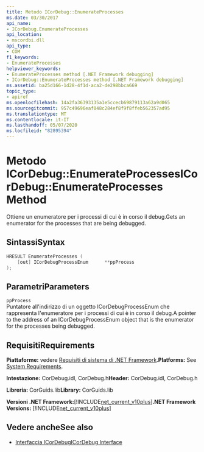 ```yaml
---
title: Metodo ICorDebug::EnumerateProcesses
ms.date: 03/30/2017
api_name:
- ICorDebug.EnumerateProcesses
api_location:
- mscordbi.dll
api_type:
- COM
f1_keywords:
- EnumerateProcesses
helpviewer_keywords:
- EnumerateProcesses method [.NET Framework debugging]
- ICorDebug::EnumerateProcesses method [.NET Framework debugging]
ms.assetid: ba25d166-1d28-4f1d-aca2-de298bbca669
topic_type:
- apiref
ms.openlocfilehash: 14a2fa36393135a1e5ccecb69879113a62a9d065
ms.sourcegitcommit: 957c49696eaf048c284ef8f9f8ffeb562357ad95
ms.translationtype: MT
ms.contentlocale: it-IT
ms.lasthandoff: 05/07/2020
ms.locfileid: "82895394"
---
```

# <a name="icordebugenumerateprocesses-method"></a><span data-ttu-id="e066c-102">Metodo ICorDebug::EnumerateProcesses</span><span class="sxs-lookup"><span data-stu-id="e066c-102">ICorDebug::EnumerateProcesses Method</span></span>
<span data-ttu-id="e066c-103">Ottiene un enumeratore per i processi di cui è in corso il debug.</span><span class="sxs-lookup"><span data-stu-id="e066c-103">Gets an enumerator for the processes that are being debugged.</span></span>  
  
## <a name="syntax"></a><span data-ttu-id="e066c-104">Sintassi</span><span class="sxs-lookup"><span data-stu-id="e066c-104">Syntax</span></span>  
  
```cpp  
HRESULT EnumerateProcesses (  
    [out] ICorDebugProcessEnum      **ppProcess  
);  
```  
  
## <a name="parameters"></a><span data-ttu-id="e066c-105">Parametri</span><span class="sxs-lookup"><span data-stu-id="e066c-105">Parameters</span></span>  
 `ppProcess`  
 <span data-ttu-id="e066c-106">Puntatore all'indirizzo di un oggetto ICorDebugProcessEnum che rappresenta l'enumeratore per i processi di cui è in corso il debug.</span><span class="sxs-lookup"><span data-stu-id="e066c-106">A pointer to the address of an ICorDebugProcessEnum object that is the enumerator for the processes being debugged.</span></span>  
  
## <a name="requirements"></a><span data-ttu-id="e066c-107">Requisiti</span><span class="sxs-lookup"><span data-stu-id="e066c-107">Requirements</span></span>  
 <span data-ttu-id="e066c-108">**Piattaforme:** vedere [Requisiti di sistema di .NET Framework](../../get-started/system-requirements.md).</span><span class="sxs-lookup"><span data-stu-id="e066c-108">**Platforms:** See [System Requirements](../../get-started/system-requirements.md).</span></span>  
  
 <span data-ttu-id="e066c-109">**Intestazione:** CorDebug.idl, CorDebug.h</span><span class="sxs-lookup"><span data-stu-id="e066c-109">**Header:** CorDebug.idl, CorDebug.h</span></span>  
  
 <span data-ttu-id="e066c-110">**Libreria:** CorGuids.lib</span><span class="sxs-lookup"><span data-stu-id="e066c-110">**Library:** CorGuids.lib</span></span>  
  
 <span data-ttu-id="e066c-111">**Versioni .NET Framework:**[!INCLUDE[net_current_v10plus](../../../../includes/net-current-v10plus-md.md)]</span><span class="sxs-lookup"><span data-stu-id="e066c-111">**.NET Framework Versions:** [!INCLUDE[net_current_v10plus](../../../../includes/net-current-v10plus-md.md)]</span></span>  
  
## <a name="see-also"></a><span data-ttu-id="e066c-112">Vedere anche</span><span class="sxs-lookup"><span data-stu-id="e066c-112">See also</span></span>

- [<span data-ttu-id="e066c-113">Interfaccia ICorDebug</span><span class="sxs-lookup"><span data-stu-id="e066c-113">ICorDebug Interface</span></span>](icordebug-interface.md)
